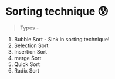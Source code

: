 # Sorting technique 😰

> Types -

1. Bubble Sort - Sink in sorting technique!
2. Selection Sort
3. Insertion Sort
4. merge Sort
5. Quick Sort
6. Radix Sort
